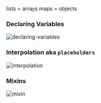 lists = arrays
maps = objects


### Declaring Variables
![declaring-variables](http://imgur.com/AKHOAQQ.png)

### Interpolation aka `placeholders`
![interpolation](http://imgur.com/ulgbP5z.png)

### Mixins
![mixin](http://imgur.com/zP9ot5C.png)

